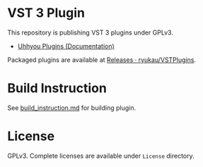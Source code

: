 # VST 3 Plugin
This repository is publishing VST 3 plugins under GPLv3.

- [Uhhyou Plugins (Documentation)](https://ryukau.github.io/VSTPlugins/)

Packaged plugins are available at [Releases · ryukau/VSTPlugins](https://github.com/ryukau/VSTPlugins/releases).

# Build Instruction
See [build_instruction.md](https://github.com/ryukau/VSTPlugins/blob/master/build_instruction.md) for building plugin.

# License
GPLv3. Complete licenses are available under `License` directory.
